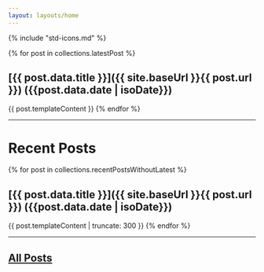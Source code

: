 ```yaml
---
layout: layouts/home
---
```


{% include "std-icons.md" %}

{% for post in collections.latestPost %}
## [{{ post.data.title }}]({{ site.baseUrl }}{{ post.url }}) ({{post.data.date | isoDate}})
{{ post.templateContent }}
{% endfor %}

---

# Recent Posts

{% for post in collections.recentPostsWithoutLatest %}
## [{{ post.data.title }}]({{ site.baseUrl }}{{ post.url }}) ({{post.data.date | isoDate}})
{{ post.templateContent | truncate: 300 }}
{% endfor %}

---

## [All Posts](/pages/archive/)